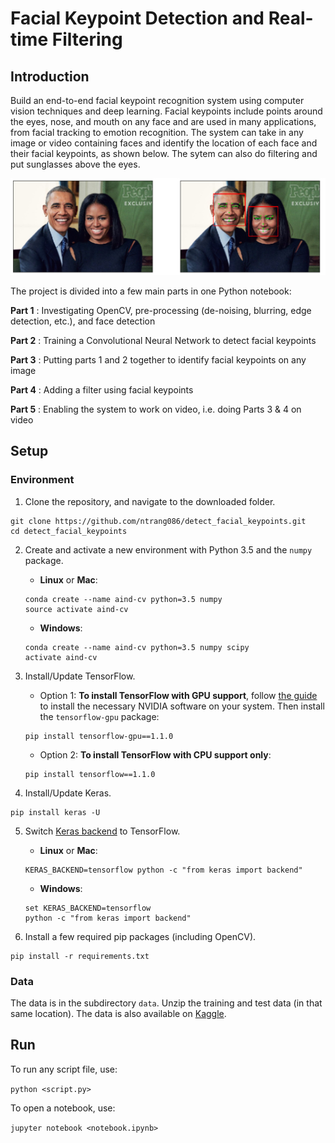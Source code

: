 [//]: # (Image References)

[image1]: ./images/obamas_with_keypoints.png "Facial Keypoint Detection"

# Facial Keypoint Detection and Real-time Filtering

## Introduction

Build an end-to-end facial keypoint recognition system using computer vision techniques and deep learning. Facial keypoints include points around the eyes, nose, and mouth on any face and are used in many applications, from facial tracking to emotion recognition. The system can take in any image or video containing faces and identify the location of each face and their facial keypoints, as shown below. The sytem can also do filtering and put sunglasses above the eyes. 

![Facial Keypoint Detection][image1]

The project is divided into a few main parts in one Python notebook:

__Part 1__ : Investigating OpenCV, pre-processing (de-noising, blurring, edge detection, etc.), and face detection

__Part 2__ : Training a Convolutional Neural Network to detect facial keypoints

__Part 3__ : Putting parts 1 and 2 together to identify facial keypoints on any image

__Part 4__ : Adding a filter using facial keypoints

__Part 5__ : Enabling the system to work on video, i.e. doing Parts 3 & 4 on video


## Setup

### Environment

1. Clone the repository, and navigate to the downloaded folder.

```
git clone https://github.com/ntrang086/detect_facial_keypoints.git
cd detect_facial_keypoints
```

2. Create and activate a new environment with Python 3.5 and the `numpy` package.

	- __Linux__ or __Mac__: 
	```
	conda create --name aind-cv python=3.5 numpy
	source activate aind-cv
	```
	- __Windows__: 
	```
	conda create --name aind-cv python=3.5 numpy scipy
	activate aind-cv
	```

3. Install/Update TensorFlow.

	- Option 1: __To install TensorFlow with GPU support__, follow [the guide](https://www.tensorflow.org/install/) to install the necessary NVIDIA software on your system. Then install the `tensorflow-gpu` package:
	```
	pip install tensorflow-gpu==1.1.0
	```
	- Option 2: __To install TensorFlow with CPU support only__:
	```
	pip install tensorflow==1.1.0
	```

4. Install/Update Keras.

```
pip install keras -U
```

5. Switch [Keras backend](https://keras.io/backend/) to TensorFlow.

	- __Linux__ or __Mac__: 
	```
	KERAS_BACKEND=tensorflow python -c "from keras import backend"
	```
	- __Windows__: 
	```
	set KERAS_BACKEND=tensorflow
	python -c "from keras import backend"
	```

6. Install a few required pip packages (including OpenCV).

```
pip install -r requirements.txt
```

### Data
The data is in the subdirectory `data`. Unzip the training and test data (in that same location). The data is also available on [Kaggle](https://www.kaggle.com/c/facial-keypoints-detection/data).

## Run

To run any script file, use:

`python <script.py>`

To open a notebook, use:

`jupyter notebook <notebook.ipynb>`


